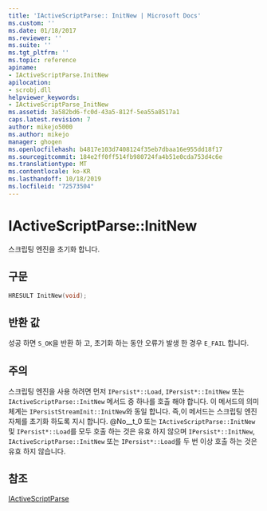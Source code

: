 ```yaml
---
title: 'IActiveScriptParse:: InitNew | Microsoft Docs'
ms.custom: ''
ms.date: 01/18/2017
ms.reviewer: ''
ms.suite: ''
ms.tgt_pltfrm: ''
ms.topic: reference
apiname:
- IActiveScriptParse.InitNew
apilocation:
- scrobj.dll
helpviewer_keywords:
- IActiveScriptParse_InitNew
ms.assetid: 3a582bd6-fc0d-43a5-812f-5ea55a8517a1
caps.latest.revision: 7
author: mikejo5000
ms.author: mikejo
manager: ghogen
ms.openlocfilehash: b4817e103d7408124f35eb7dbaa16e955dd18f17
ms.sourcegitcommit: 184e2ff0ff514fb980724fa4b51e0cda753d4c6e
ms.translationtype: MT
ms.contentlocale: ko-KR
ms.lasthandoff: 10/18/2019
ms.locfileid: "72573504"
---
```

# <a name="iactivescriptparseinitnew"></a>IActiveScriptParse::InitNew
스크립팅 엔진을 초기화 합니다.  
  
## <a name="syntax"></a>구문  
  
```cpp
HRESULT InitNew(void);  
```  
  
## <a name="return-value"></a>반환 값  
 성공 하면 `S_OK`을 반환 하 고, 초기화 하는 동안 오류가 발생 한 경우 `E_FAIL` 합니다.  
  
## <a name="remarks"></a>주의  
 스크립팅 엔진을 사용 하려면 먼저 `IPersist*::Load`, `IPersist*::InitNew` 또는 `IActiveScriptParse::InitNew` 메서드 중 하나를 호출 해야 합니다. 이 메서드의 의미 체계는 `IPersistStreamInit::InitNew`와 동일 합니다. 즉,이 메서드는 스크립팅 엔진 자체를 초기화 하도록 지시 합니다. @No__t_0 또는 `IActiveScriptParse::InitNew` 및 `IPersist*::Load`를 모두 호출 하는 것은 유효 하지 않으며 `IPersist*::InitNew`, `IActiveScriptParse::InitNew` 또는 `IPersist*::Load`를 두 번 이상 호출 하는 것은 유효 하지 않습니다.  
  
## <a name="see-also"></a>참조  
 [IActiveScriptParse](../../winscript/reference/iactivescriptparse.md)